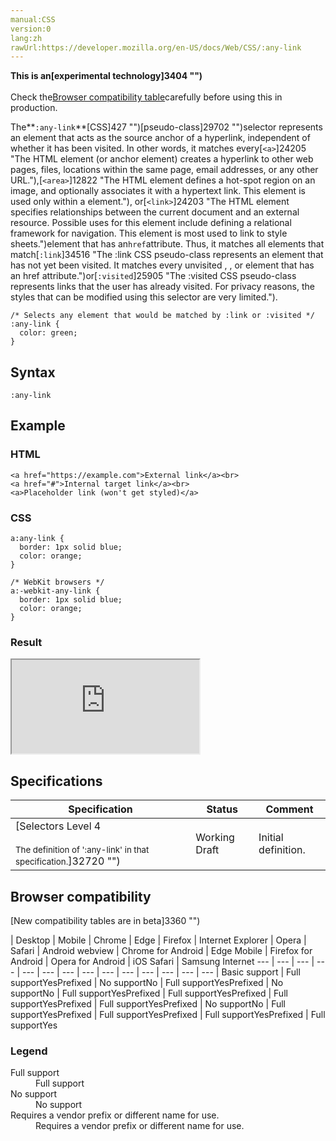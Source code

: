 ```yaml
---
manual:CSS
version:0
lang:zh
rawUrl:https://developer.mozilla.org/en-US/docs/Web/CSS/:any-link
---
```






**This is an[experimental technology]3404 "")**<br></br>Check the[Browser compatibility table](%34501#Browser_compatibility "")carefully before using this in production.





The**`:any-link`**[CSS]427 "")[pseudo-class]29702 "")selector represents an element that acts as the source anchor of a hyperlink, independent of whether it has been visited. In other words, it matches every[`<a>`]24205 "The HTML <a> element (or anchor element) creates a hyperlink to other web pages, files, locations within the same page, email addresses, or any other URL."),[`<area>`]12822 "The HTML <area> element defines a hot-spot region on an image, and optionally associates it with a hypertext link. This element is used only within a <map> element."), or[`<link>`]24203 "The HTML <link> element specifies relationships between the current document and an external resource. Possible uses for this element include defining a relational framework for navigation. This element is most used to link to style sheets.")element that has an`href`attribute. Thus, it matches all elements that match[`:link`]34516 "The :link CSS pseudo-class represents an element that has not yet been visited. It matches every unvisited <a>, <area>, or <link> element that has an href attribute.")or[`:visited`]25905 "The :visited CSS pseudo-class represents links that the user has already visited. For privacy reasons, the styles that can be modified using this selector are very limited.").


```
/* Selects any element that would be matched by :link or :visited */
:any-link {
  color: green;
}
```

## Syntax<a name="Syntax"></a>

```
:any-link

```

## Example<a name="Example"></a>

### HTML<a name="HTML"></a>

```
<a href="https://example.com">External link</a><br>
<a href="#">Internal target link</a><br>
<a>Placeholder link (won't get styled)</a>
```

### CSS<a name="CSS"></a>

```
a:any-link {
  border: 1px solid blue;
  color: orange;
}

/* WebKit browsers */
a:-webkit-any-link {
  border: 1px solid blue;
  color: orange;
}
```

### Result<a name="Result"></a>


<iframe src='https://mdn.mozillademos.org/en-US/docs/Web/CSS/:any-link$samples/Example?revision=1331939' width='null' height='null'></iframe>



## Specifications<a name="Specifications"></a>

Specification | Status | Comment 
 ---  |  ---  |  ---  | 
[Selectors Level 4<br></br><small>The definition of &#39;:any-link&#39; in that specification.</small>]32720 "") | Working Draft | Initial definition. 


## Browser compatibility<a name="Browser_compatibility"></a>
[New compatibility tables are in beta<i></i>]3360 "")

 | <abbr>Desktop<i></i></abbr> | <abbr>Mobile<i></i></abbr> 
 | <abbr>Chrome<i></i></abbr> | <abbr>Edge<i></i></abbr> | <abbr>Firefox<i></i></abbr> | <abbr>Internet Explorer<i></i></abbr> | <abbr>Opera<i></i></abbr> | <abbr>Safari<i></i></abbr> | <abbr>Android webview<i></i></abbr> | <abbr>Chrome for Android<i></i></abbr> | <abbr>Edge Mobile<i></i></abbr> | <abbr>Firefox for Android<i></i></abbr> | <abbr>Opera for Android<i></i></abbr> | <abbr>iOS Safari<i></i></abbr> | <abbr>Samsung Internet<i></i></abbr> 
 ---  |  ---  |  ---  |  ---  |  ---  |  ---  |  ---  |  ---  |  ---  |  ---  |  ---  |  ---  |  ---  |  ---  | 
Basic support | <abbr>Full support</abbr>Yes<abbr>Prefixed<i></i></abbr> | <abbr>No support</abbr>No | <abbr>Full support</abbr>Yes<abbr>Prefixed<i></i></abbr> | <abbr>No support</abbr>No | <abbr>Full support</abbr>Yes<abbr>Prefixed<i></i></abbr> | <abbr>Full support</abbr>Yes<abbr>Prefixed<i></i></abbr> | <abbr>Full support</abbr>Yes<abbr>Prefixed<i></i></abbr> | <abbr>Full support</abbr>Yes<abbr>Prefixed<i></i></abbr> | <abbr>No support</abbr>No | <abbr>Full support</abbr>Yes<abbr>Prefixed<i></i></abbr> | <abbr>Full support</abbr>Yes<abbr>Prefixed<i></i></abbr> | <abbr>Full support</abbr>Yes<abbr>Prefixed<i></i></abbr> | <abbr>Full support</abbr>Yes 


### Legend<a name="Legend"></a>
<dl><dt id=''><abbr>Full support</abbr></dt><dd>Full support</dd><dt id=''><abbr>No support</abbr></dt><dd>No support</dd><dt id=''><abbr>Requires a vendor prefix or different name for use.<i></i></abbr></dt><dd>Requires a vendor prefix or different name for use.</dd></dl>



